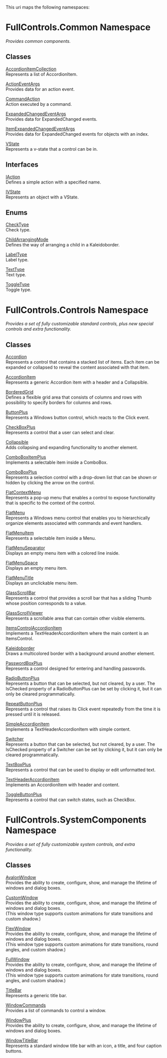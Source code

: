 This uri maps the following namespaces:


# FullControls.Common Namespace
_Provides common components._


## Classes
[AccordionItemCollection](https://github.com/devpelux/fullcontrols/wiki/AccordionItemCollection-Class)  
Represents a list of AccordionItem.

[ActionEventArgs](https://github.com/devpelux/fullcontrols/wiki/ActionEventArgs-Class)  
Provides data for an action event.

[CommandAction](https://github.com/devpelux/fullcontrols/wiki/CommandAction-Class)  
Action executed by a command.

[ExpandedChangedEventArgs](https://github.com/devpelux/fullcontrols/wiki/ExpandedChangedEventArgs-Class)  
Provides data for ExpandedChanged events.

[ItemExpandedChangedEventArgs](https://github.com/devpelux/fullcontrols/wiki/ItemExpandedChangedEventArgs-Class)  
Provides data for ExpandedChanged events for objects with an index.

[VState](https://github.com/devpelux/fullcontrols/wiki/VState-Class)  
Represents a v-state that a control can be in.

## Interfaces
[IAction](https://github.com/devpelux/fullcontrols/wiki/IAction-Interface)  
Defines a simple action with a specified name.

[IVState](https://github.com/devpelux/fullcontrols/wiki/IVState-Interface)  
Represents an object with a VState.

## Enums
[CheckType](https://github.com/devpelux/fullcontrols/wiki/CheckType-Enum)  
Check type.

[ChildArrangingMode](https://github.com/devpelux/fullcontrols/wiki/CheckType-Enum)  
Defines the way of arranging a child in a Kaleidoborder.

[LabelType](https://github.com/devpelux/fullcontrols/wiki/LabelType-Enum)  
Label type.

[TextType](https://github.com/devpelux/fullcontrols/wiki/TextType-Enum)  
Text type.

[ToggleType](https://github.com/devpelux/fullcontrols/wiki/ToggleType-Enum)  
Toggle type.


# FullControls.Controls Namespace
_Provides a set of fully customizable standard controls, plus new special controls and extra functionality._


## Classes
[Accordion](https://github.com/devpelux/fullcontrols/wiki/Accordion-Class)  
Represents a control that contains a stacked list of items. Each item can be expanded or collapsed to reveal the content associated with that item.

[AccordionItem](https://github.com/devpelux/fullcontrols/wiki/AccordionItem-Class)  
Represents a generic Accordion item with a header and a Collapsible.

[BorderedGrid](https://github.com/devpelux/fullcontrols/wiki/BorderedGrid-Class)  
Defines a flexible grid area that consists of columns and rows with possibility to specify borders for columns and rows.

[ButtonPlus](https://github.com/devpelux/fullcontrols/wiki/ButtonPlus-Class)  
Represents a Windows button control, which reacts to the Click event.

[CheckBoxPlus](https://github.com/devpelux/fullcontrols/wiki/CheckBoxPlus-Class)  
Represents a control that a user can select and clear.

[Collapsible](https://github.com/devpelux/fullcontrols/wiki/Collapsible.Class)  
Adds collapsing and expanding functionality to another element.

[ComboBoxItemPlus](https://github.com/devpelux/fullcontrols/wiki/ComboBoxItemPlus-Class)  
Implements a selectable item inside a ComboBox.

[ComboBoxPlus](https://github.com/devpelux/fullcontrols/wiki/ComboBoxPlus-Class)  
Represents a selection control with a drop-down list that can be shown or hidden by clicking the arrow on the control.

[FlatContextMenu](https://github.com/devpelux/fullcontrols/wiki/FlatContextMenu-Class)  
Represents a pop-up menu that enables a control to expose functionality that is specific to the context of the control.

[FlatMenu](https://github.com/devpelux/fullcontrols/wiki/FlatMenu-Class)  
Represents a Windows menu control that enables you to hierarchically organize elements associated with commands and event handlers.

[FlatMenuItem](https://github.com/devpelux/fullcontrols/wiki/FlatMenuItem-Class)  
Represents a selectable item inside a Menu.

[FlatMenuSeparator](https://github.com/devpelux/fullcontrols/wiki/FlatMenuSeparator-Class)  
Displays an empty menu item with a colored line inside.

[FlatMenuSpace](https://github.com/devpelux/fullcontrols/wiki/FlatMenuSpace-Class)  
Displays an empty menu item.

[FlatMenuTitle](https://github.com/devpelux/fullcontrols/wiki/FlatMenuTitle-Class)  
Displays an unclickable menu item.

[GlassScrollBar](https://github.com/devpelux/fullcontrols/wiki/GlassScrollBar-Class)  
Represents a control that provides a scroll bar that has a sliding Thumb whose position corresponds to a value.

[GlassScrollViewer](https://github.com/devpelux/fullcontrols/wiki/GlassScrollViewer-Class)  
Represents a scrollable area that can contain other visible elements.

[ItemsControlAccordionItem](https://github.com/devpelux/fullcontrols/wiki/ItemsControlAccordionItem-Class)  
Implements a TextHeaderAccordionItem where the main content is an ItemsControl.

[Kaleidoborder](https://github.com/devpelux/fullcontrols/wiki/Kaleidoborder-Class)  
Draws a multicolored border with a background around another element.

[PasswordBoxPlus](https://github.com/devpelux/fullcontrols/wiki/PasswordBoxPlus-Class)  
Represents a control designed for entering and handling passwords.

[RadioButtonPlus](https://github.com/devpelux/fullcontrols/wiki/RadioButtonPlus-Class)  
Represents a button that can be selected, but not cleared, by a user. The IsChecked property of a RadioButtonPlus can be set by clicking it, but it can only be cleared programmatically.

[RepeatButtonPlus](https://github.com/devpelux/fullcontrols/wiki/RepeatButtonPlus-Class)  
Represents a control that raises its Click event repeatedly from the time it is pressed until it is released.

[SimpleAccordionItem](https://github.com/devpelux/fullcontrols/wiki/SimpleAccordionItem-Class)  
Implements a TextHeaderAccordionItem with simple content.

[Switcher](https://github.com/devpelux/fullcontrols/wiki/Switcher-Class)  
Represents a button that can be selected, but not cleared, by a user. The IsChecked property of a Switcher can be set by clicking it, but it can only be cleared programmatically.

[TextBoxPlus](https://github.com/devpelux/fullcontrols/wiki/TextBoxPlus-Class)  
Represents a control that can be used to display or edit unformatted text.

[TextHeaderAccordionItem](https://github.com/devpelux/fullcontrols/wiki/TextHeaderAccordionItem-Class)  
Implements an AccordionItem with header and content.

[ToggleButtonPlus](https://github.com/devpelux/fullcontrols/wiki/ToggleButtonPlus-Class)  
Represents a control that can switch states, such as CheckBox.


# FullControls.SystemComponents Namespace
_Provides a set of fully customizable system controls, and extra functionality._


## Classes
[AvalonWindow](https://github.com/devpelux/fullcontrols/wiki/AvalonWindow-Class)  
Provides the ability to create, configure, show, and manage the lifetime of windows and dialog boxes.

[CustomWindow](https://github.com/devpelux/fullcontrols/wiki/CustomWindow-Class)  
Provides the ability to create, configure, show, and manage the lifetime of windows and dialog boxes.  
(This window type supports custom animations for state transitions and custom shadow.)

[FlexWindow](https://github.com/devpelux/fullcontrols/wiki/FlexWindow-Class)  
Provides the ability to create, configure, show, and manage the lifetime of windows and dialog boxes.  
(This window type supports custom animations for state transitions, round angles, and custom shadow.)

[FullWindow](https://github.com/devpelux/fullcontrols/wiki/FullWindow-Class)  
Provides the ability to create, configure, show, and manage the lifetime of windows and dialog boxes.  
(This window type supports custom animations for state transitions, round angles, and custom shadow.)

[TitleBar](https://github.com/devpelux/fullcontrols/wiki/TitleBar-Class)  
Represents a generic title bar.

[WindowCommands](https://github.com/devpelux/fullcontrols/wiki/WindowCommands-Class)  
Provides a list of commands to control a window.

[WindowPlus](https://github.com/devpelux/fullcontrols/wiki/WindowPlus-Class)  
Provides the ability to create, configure, show, and manage the lifetime of windows and dialog boxes.

[WindowTitleBar](https://github.com/devpelux/fullcontrols/wiki/WindowTitleBar-Class)  
Represents a standard window title bar with an icon, a title, and four caption buttons.
